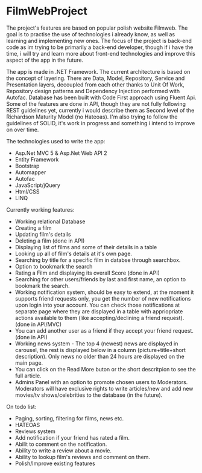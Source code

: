 # FilmWebProject
The project's features are based on popular polish website Filmweb. The goal is to practise the use of technologies i already know, as well as learning and implementing new ones. The focus of the project is back-end code as im trying to be primarily a back-end developer, though if i have the time, i will try and learn more about front-end technologies and improve this aspect of the app in the future.

The app is made in .NET Framework. The current architecture is based on the concept of layering. There are Data, Model, Repository, Service and Presentation layers, decoupled from each other thanks to Unit Of Work, Repository design patterns and Dependency Injection performed with Autofac. Database has been built with Code First approach using Fluent Api. Some of the features are done in API, though they are not fully following REST guidelines yet, currently i would describe them as Second level of the Richardson Maturity Model (no Hateoas). I'm also trying to follow the guidelines of SOLID, it's work in progress and something i intend to improve on over time.

The technologies used to write the app:

- Asp.Net MVC 5 & Asp.Net Web API 2
- Entity Framework
- Bootstrap
- Automapper
- Autofac
- JavaScript/jQuery
- Html/CSS
- LINQ

Currently working features:

- Working relational Database
- Creating a film
- Updating film's details
- Deleting a film (done in API)
- Displaying list of films and some of their details in a table
- Looking up all of film's details at it's own page.
- Searching by title for a specific film in databse through searchbox.
- Option to bookmark the search
- Rating a Film and displaying its overall Score (done in API)
- Searching for other users/friends by last and first name, an option to bookmark the search.
- Working notification system, should be easy to extend, at the moment it supports friend requests only, you get the number of new notifications upon login into your account. You can check those notifications at separate page where they are displayed in a table with appriopriate actions available to them (like accepting/declining a friend request). (done in API/MVC)
- You can add another user as a friend if they accept your friend request. (done in API)
- Working news system - The top 4 (newest) news are displayed in carousel, the rest is displayed below in a column (picture+title+short description). Only news no older than 24 hours are displayed on the main page.
- You can click on the Read More buton or the short descritpion to see the full article.
- Admins Panel with an option to promote chosen users to Moderators. Moderators will have exclusive rights to write articles/new and add new movies/tv shows/celebrities to the database (in the future).

On todo list:
- Paging, sorting, filtering for films, news etc.
- HATEOAS
- Reviews system
- Add notification if your friend has rated a film.
- Abilit to comment on the notification.
- Ability to write a review about a movie.
- Ability to lookup film's reviews and comment on them.
- Polish/Improve existing features
